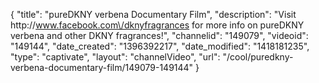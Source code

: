 {
    "title": "pureDKNY verbena Documentary Film",
    "description": "Visit http:\/\/www.facebook.com\/dknyfragrances for more info on pureDKNY verbena and other DKNY fragrances!",
    "channelid": "149079",
    "videoid": "149144",
    "date_created": "1396392217",
    "date_modified": "1418181235",
    "type": "captivate",
    "layout": "channelVideo",
    "url": "\/cool\/puredkny-verbena-documentary-film\/149079-149144"
}